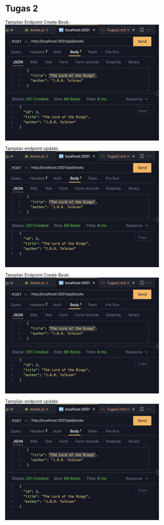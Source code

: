 # Tugas 2

Tampilan Endpoint Create Book:
![Tampilan Endpoint Create](ss/endpoin_create.png)

Tampilan endpoint update:
![Tampilan Endpoint Create](ss/endpoin_create.png)

Tampilan Endpoint Create Book:
![Tampilan Endpoint Create](ss/endpoin_create.png)

Tampilan endpoint update:
![Tampilan Endpoint Create](ss/endpoin_create.png)
